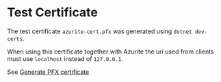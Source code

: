 # Test Certificate

The test certificate `azurite-cert.pfx` was generated using `dotnet dev-certs`.

When using this certificate together with Azurite the uri used from clients must use `localhost` instead of `127.0.0.1`.

See [Generate PFX certificate](https://github.com/Azure/Azurite/blob/main/README.md#generate-pfx-certificate)
